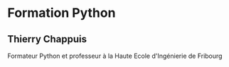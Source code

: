 # Formation Python

## Thierry Chappuis

Formateur Python et professeur à la Haute Ecole d'Ingénierie de Fribourg


